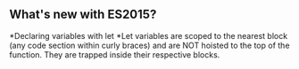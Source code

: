 ## What's new with ES2015?

*Declaring variables with let
	*Let variables are scoped to the nearest block (any code section within curly braces) and are NOT hoisted to the top of the function. They are trapped inside their respective blocks.
